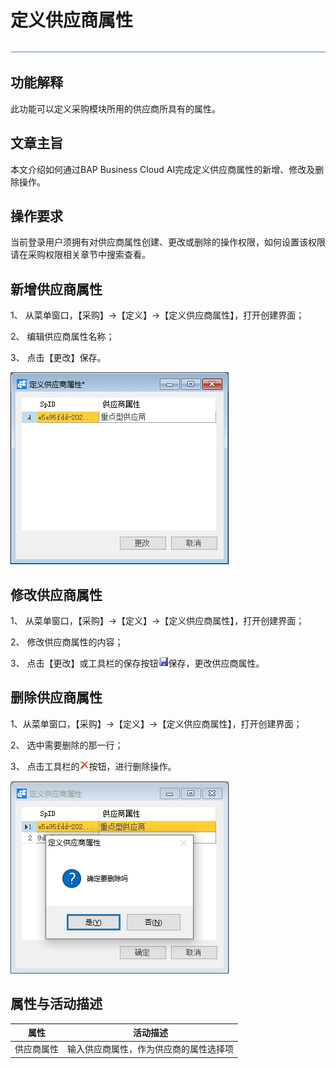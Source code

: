# 定义供应商属性 

![img](新建文件夹/横线.png)

## 功能解释 

此功能可以定义采购模块所用的供应商所具有的属性。

## 文章主旨 

本文介绍如何通过BAP Business Cloud AI完成定义供应商属性的新增、修改及删除操作。

## 操作要求 

当前登录用户须拥有对供应商属性创建、更改或删除的操作权限，如何设置该权限请在采购权限相关章节中搜索查看。

## 新增供应商属性 

1、 从菜单窗口，【采购】->【定义】->【定义供应商属性】，打开创建界面；

2、 编辑供应商属性名称；

3、 点击【更改】保存。

![img](图片/定义供应商属性1.jpg) 

## 修改供应商属性 

1、 从菜单窗口，【采购】->【定义】->【定义供应商属性】，打开创建界面；

2、 修改供应商属性的内容；

3、 点击【更改】或工具栏的保存按钮![img](新建文件夹/定义采购组织3.png)保存，更改供应商属性。

## 删除供应商属性 

1、从菜单窗口，【采购】->【定义】->【定义供应商属性】，打开创建界面；

2、 选中需要删除的那一行；

3、 点击工具栏的![img](新建文件夹/定义采购组织4.png)按钮，进行删除操作。

![img](图片/定义供应商属性2.jpg) 

## 属性与活动描述 

| **属性**   | **活动描述**                           |
| ---------- | -------------------------------------- |
| 供应商属性 | 输入供应商属性，作为供应商的属性选择项 |

 

 

 

 
